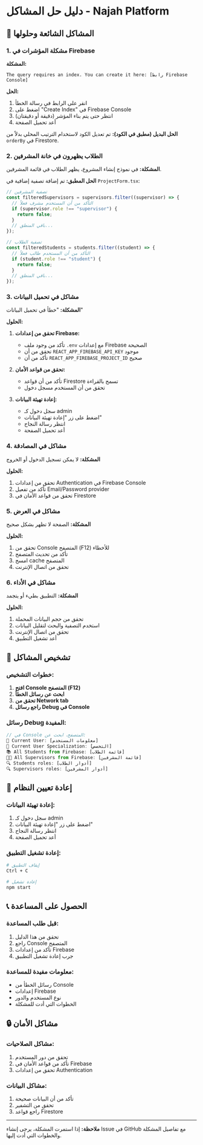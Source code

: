 # دليل حل المشاكل - Najah Platform

## 🔧 المشاكل الشائعة وحلولها

### 1. مشكلة المؤشرات في Firebase

**المشكلة:**
```
The query requires an index. You can create it here: [رابط Firebase Console]
```

**الحل:**
1. انقر على الرابط في رسالة الخطأ
2. اضغط على "Create Index" في Firebase Console
3. انتظر حتى يتم بناء المؤشر (دقيقة أو دقيقتان)
4. أعد تحميل الصفحة

**الحل البديل (مطبق في الكود):**
تم تعديل الكود لاستخدام الترتيب المحلي بدلاً من `orderBy` في Firestore.

### 2. الطلاب يظهرون في خانة المشرفين

**المشكلة:**
في نموذج إنشاء المشروع، يظهر الطلاب في قائمة المشرفين.

**الحل المطبق:**
تم إضافة تصفية إضافية في `ProjectForm.tsx`:

```typescript
// تصفية المشرفين
const filteredSupervisors = supervisors.filter((supervisor) => {
  // التأكد من أن المستخدم مشرف فعلاً
  if (supervisor.role !== "supervisor") {
    return false;
  }
  // باقي المنطق...
});

// تصفية الطلاب
const filteredStudents = students.filter((student) => {
  // التأكد من أن المستخدم طالب فعلاً
  if (student.role !== "student") {
    return false;
  }
  // باقي المنطق...
});
```

### 3. مشاكل في تحميل البيانات

**المشكلة:**
"خطأ في تحميل البيانات"

**الحلول:**
1. **تحقق من إعدادات Firebase:**
   - تأكد من وجود ملف `.env` مع إعدادات Firebase الصحيحة
   - تحقق من أن `REACT_APP_FIREBASE_API_KEY` موجود
   - تأكد من أن `REACT_APP_FIREBASE_PROJECT_ID` صحيح

2. **تحقق من قواعد الأمان:**
   - تأكد من أن قواعد Firestore تسمح بالقراءة
   - تحقق من أن المستخدم مسجل دخول

3. **إعادة تهيئة البيانات:**
   - سجل دخول كـ admin
   - اضغط على زر "إعادة تهيئة البيانات"
   - انتظر رسالة النجاح
   - أعد تحميل الصفحة

### 4. مشاكل في المصادقة

**المشكلة:**
لا يمكن تسجيل الدخول أو الخروج

**الحلول:**
1. تحقق من إعدادات Authentication في Firebase Console
2. تأكد من تفعيل Email/Password provider
3. تحقق من قواعد الأمان في Firestore

### 5. مشاكل في العرض

**المشكلة:**
الصفحة لا تظهر بشكل صحيح

**الحلول:**
1. تحقق من Console المتصفح (F12) للأخطاء
2. تأكد من تحديث المتصفح
3. امسح cache المتصفح
4. تحقق من اتصال الإنترنت

### 6. مشاكل في الأداء

**المشكلة:**
التطبيق بطيء أو يتجمد

**الحلول:**
1. تحقق من حجم البيانات المحملة
2. استخدم التصفية والبحث لتقليل البيانات
3. تحقق من اتصال الإنترنت
4. أعد تشغيل التطبيق

## 🐛 تشخيص المشاكل

### خطوات التشخيص:

1. **افتح Console المتصفح (F12)**
2. **ابحث عن رسائل الخطأ**
3. **تحقق من Network tab**
4. **راجع رسائل Debug في Console**

### رسائل Debug المفيدة:

```javascript
// في Console المتصفح، ابحث عن:
👤 Current User: [معلومات المستخدم]
🎯 Current User Specialization: [التخصص]
📚 All Students from Firebase: [قائمة الطلاب]
👨‍🏫 All Supervisors from Firebase: [قائمة المشرفين]
🔍 Students roles: [أدوار الطلاب]
🔍 Supervisors roles: [أدوار المشرفين]
```

## 🔄 إعادة تعيين النظام

### إعادة تهيئة البيانات:
1. سجل دخول كـ admin
2. اضغط على زر "إعادة تهيئة البيانات"
3. انتظر رسالة النجاح
4. أعد تحميل الصفحة

### إعادة تشغيل التطبيق:
```bash
# إيقاف التطبيق
Ctrl + C

# إعادة تشغيل
npm start
```

## 📞 الحصول على المساعدة

### قبل طلب المساعدة:
1. تحقق من هذا الدليل
2. راجع Console المتصفح
3. تأكد من إعدادات Firebase
4. جرب إعادة تشغيل التطبيق

### معلومات مفيدة للمساعدة:
- رسائل الخطأ من Console
- إعدادات Firebase
- نوع المستخدم والدور
- الخطوات التي أدت للمشكلة

## 🔒 مشاكل الأمان

### مشاكل الصلاحيات:
1. تحقق من دور المستخدم
2. تأكد من قواعد الأمان في Firebase
3. تحقق من إعدادات Authentication

### مشاكل البيانات:
1. تأكد من أن البيانات صحيحة
2. تحقق من التشفير
3. راجع قواعد Firestore

---

**ملاحظة:** إذا استمرت المشكلة، يرجى إنشاء Issue في GitHub مع تفاصيل المشكلة والخطوات التي أدت إليها. 
